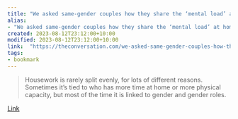```yaml
---
title: "We asked same-gender couples how they share the ‘mental load’ at home. The results might surprise you"
alias:
- "We asked same-gender couples how they share the ‘mental load’ at home. The results might surprise you"
created: 2023-08-12T23:12:00+10:00
modified: 2023-08-12T23:12:00+10:00
link:  "https://theconversation.com/we-asked-same-gender-couples-how-they-share-the-mental-load-at-home-the-results-might-surprise-you-208667"
tags:
- bookmark
---
```


> Housework is rarely split evenly, for lots of different reasons. Sometimes it’s tied to who has more time at home or more physical capacity, but most of the time it is linked to gender and gender roles.

[Link](https://theconversation.com/we-asked-same-gender-couples-how-they-share-the-mental-load-at-home-the-results-might-surprise-you-208667)


